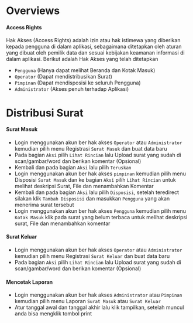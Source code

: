# Overviews

#### Access Rights
Hak Akses (Access Rights) adalah izin atau hak istimewa yang diberikan kepada pengguna di dalam aplikasi, sebagaimana ditetapkan oleh aturan yang dibuat oleh pemilik data dan sesuai kebijakan keamanan informasi di dalam aplikasi. Berikut adalah Hak Akses yang telah ditetapkan

- `Pengguna` (Hanya dapat melihat Beranda dan Kotak Masuk)
- `Operator` (Dapat mendistribusikan Surat)
- `Pimpinan` (Dapat mendisposisi ke seluruh Pengguna)
- `Administrator` (Akses penuh terhadap Aplikasi)

# Distribusi Surat

#### Surat Masuk
- Login menggunakan akun ber hak akses `Operator` atau `Administrator` kemudian pilih menu Registrasi `Surat Masuk` dan buat data baru
- Pada bagian `Aksi` pilih `Lihat Rincian` lalu Upload surat yang sudah di scan/gambar/word dan berikan komentar (Opsional)
- Kembali dan pada bagian `Aksi` lalu pilih `Teruskan`
- Login menggunakan akun ber hak akses `pimpinan` kemudian pilih menu Disposisi `Surat Masuk` dan ke bagian `Aksi` pilih `Lihat Rincian` untuk melihat deskripsi Surat, File dan menambahkan Komentar
- Kembali dan pada bagian `Aksi` lalu pilih `Disposisi`, setelah teredirect silakan klik `Tambah Disposisi` dan masukkan `Pengguna` yang akan menerima surat tersebut
- Login menggunakan akun ber hak akses `Pengguna` kemudian pilih menu `Kotak Masuk` klik pada surat yang belum terbaca untuk melihat deskripsi surat, File dan menambahkan komentar

#### Surat Keluar
- Login menggunakan akun ber hak akses `Operator` atau `Administrator` kemudian pilih menu Registrasi `Surat Keluar` dan buat data baru
- Pada bagian `Aksi` pilih `Lihat Rincian` lalu Upload surat yang sudah di scan/gambar/word dan berikan komentar (Opsional)

#### Mencetak Laporan
- Login menggunakan akun ber hak akses `Administrator` atau `Pimpinan` kemudian pilih menu Laporan `Surat Masuk` atau `Surat Keluar`
- Atur tanggal awal dan tanggal akhir lalu klik tampilkan, setelah muncul anda bisa mengklik tombol print
